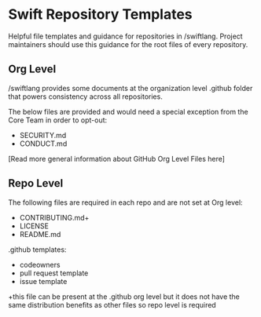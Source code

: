 # Swift Repository Templates

Helpful file templates and guidance for repositories in /swiftlang. Project maintainers should use this guidance for the root files of every repository. 

## Org Level 

/swiftlang provides some documents at the organization level .github folder that powers consistency across all repositories. 

The below files are provided and would need a special exception from the Core Team in order to opt-out:
- SECURITY.md
- CONDUCT.md

[Read more general information about GitHub Org Level Files here]


## Repo Level 

The following files are required in each repo and are not set at Org level:
- CONTRIBUTING.md+
- LICENSE
- README.md 

.github templates:
- codeowners
- pull request template
- issue template


+this file can be present at the .github org level but it does not have the same distribution benefits as other files so repo level is required 
